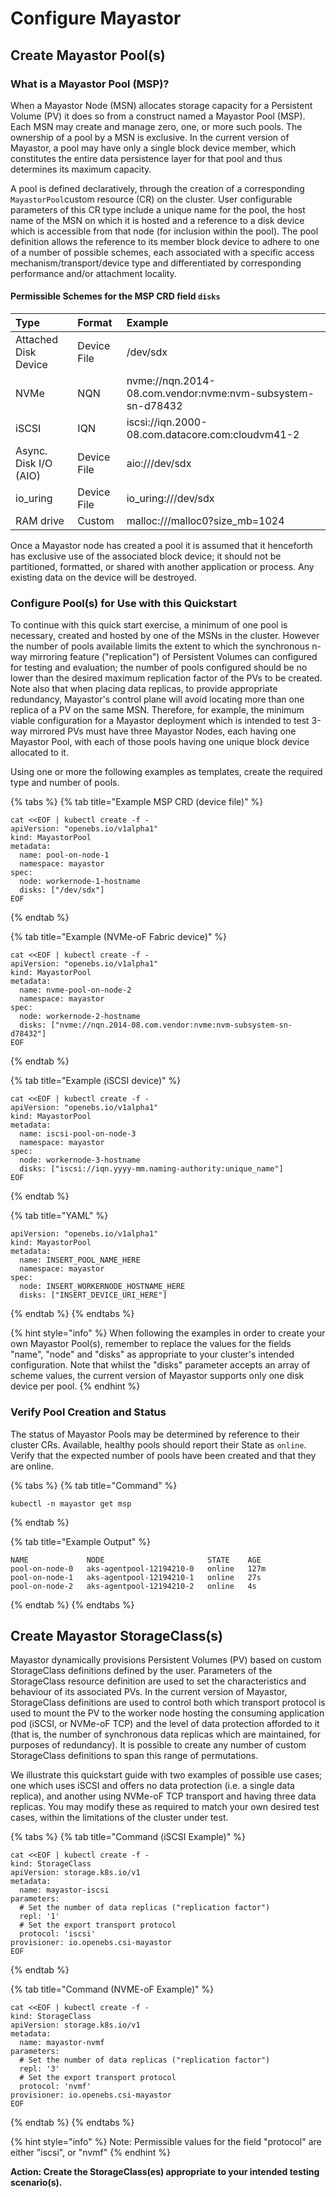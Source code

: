 # Configure Mayastor

## Create Mayastor Pool\(s\)

### What is a Mayastor Pool \(MSP\)?

When a Mayastor Node \(MSN\) allocates storage capacity for a Persistent Volume \(PV\) it does so from a construct named a Mayastor Pool \(MSP\).  Each MSN may create and manage zero, one, or more such pools.  The ownership of a pool by a MSN is exclusive.  In the current version of Mayastor, a pool may have only a single block device member, which constitutes the entire data persistence layer for that pool and thus determines its maximum capacity.

A pool is defined declaratively, through the creation of a corresponding `MayastorPool`custom resource \(CR\) on the cluster.  User configurable parameters of this CR type include a unique name for the pool, the host name of the MSN on which it is hosted and a reference to a disk device which is accessible from that node \(for inclusion within the pool\).  The pool definition allows the reference to its member block device to adhere to one of a number of possible schemes, each associated with a specific access mechanism/transport/device type and differentiated by corresponding performance and/or attachment locality.

#### Permissible Schemes for the MSP CRD field `disks`

| Type | Format | Example |
| :--- | :--- | :--- |
| Attached Disk Device | Device File | /dev/sdx |
| NVMe | NQN | nvme://nqn.2014-08.com.vendor:nvme:nvm-subsystem-sn-d78432 |
| iSCSI | IQN | iscsi://iqn.2000-08.com.datacore.com:cloudvm41-2 |
| Async. Disk I/O \(AIO\) | Device File  | aio:///dev/sdx |
| io\_uring | Device File  | io\_uring:///dev/sdx |
| RAM drive | Custom | malloc:///malloc0?size\_mb=1024 |

Once a Mayastor node has created a pool it is assumed that it henceforth has exclusive use of the associated block device; it should not be partitioned, formatted, or shared with another application or process.  Any existing data on the device will be destroyed.

### Configure Pool\(s\) for Use with this Quickstart

To continue with this quick start exercise, a minimum of one pool is necessary, created and hosted by one of the MSNs in the cluster.  However the number of pools available limits the extent to which the synchronous n-way mirroring feature \("replication"\) of Persistent Volumes can configured for testing and evaluation; the number of pools configured should be no lower than the desired maximum replication factor of the PVs to be created.  Note also that when placing data replicas, to provide appropriate redundancy, Mayastor's control plane will avoid locating more than one replica of a PV on the same MSN.  Therefore, for example, the minimum viable configuration for a Mayastor deployment which is intended  to test 3-way mirrored PVs must have three Mayastor Nodes, each having one Mayastor Pool,  with each of those pools having one unique block device allocated to it. 

Using one or more the following examples as templates, create the required type and number of pools.

{% tabs %}
{% tab title="Example MSP CRD \(device file\)" %}
```text
cat <<EOF | kubectl create -f -
apiVersion: "openebs.io/v1alpha1"
kind: MayastorPool
metadata:
  name: pool-on-node-1
  namespace: mayastor
spec:
  node: workernode-1-hostname
  disks: ["/dev/sdx"]
EOF
```
{% endtab %}

{% tab title="Example \(NVMe-oF Fabric device\)" %}
```
cat <<EOF | kubectl create -f -
apiVersion: "openebs.io/v1alpha1"
kind: MayastorPool
metadata:
  name: nvme-pool-on-node-2
  namespace: mayastor
spec:
  node: workernode-2-hostname
  disks: ["nvme://nqn.2014-08.com.vendor:nvme:nvm-subsystem-sn-d78432"]
EOF
```
{% endtab %}

{% tab title="Example \(iSCSI device\)" %}
```
cat <<EOF | kubectl create -f -
apiVersion: "openebs.io/v1alpha1"
kind: MayastorPool
metadata:
  name: iscsi-pool-on-node-3
  namespace: mayastor
spec:
  node: workernode-3-hostname
  disks: ["iscsi://iqn.yyyy-mm.naming-authority:unique_name"]
EOF
```
{% endtab %}

{% tab title="YAML" %}
```
apiVersion: "openebs.io/v1alpha1"
kind: MayastorPool
metadata:
  name: INSERT_POOL_NAME_HERE
  namespace: mayastor
spec:
  node: INSERT_WORKERNODE_HOSTNAME_HERE
  disks: ["INSERT_DEVICE_URI_HERE"]

```
{% endtab %}
{% endtabs %}

{% hint style="info" %}
When following the examples in order to create your own Mayastor Pool\(s\), remember to replace the values for the fields "name", "node" and "disks" as appropriate to your cluster's intended configuration.  Note that whilst the "disks" parameter accepts an array of scheme values, the current version of Mayastor supports only one disk device per pool.
{% endhint %}

### Verify Pool Creation and Status

The status of Mayastor Pools may be determined by reference to their cluster CRs.  Available, healthy pools should report their State as `online`.  Verify that the expected number of pools have been created and that they are online.

{% tabs %}
{% tab title="Command" %}
```text
kubectl -n mayastor get msp
```
{% endtab %}

{% tab title="Example Output" %}
```
NAME             NODE                       STATE    AGE
pool-on-node-0   aks-agentpool-12194210-0   online   127m
pool-on-node-1   aks-agentpool-12194210-1   online   27s
pool-on-node-2   aks-agentpool-12194210-2   online   4s
```
{% endtab %}
{% endtabs %}

## Create Mayastor StorageClass\(s\)

Mayastor dynamically provisions Persistent Volumes \(PV\) based on custom StorageClass definitions defined by the user.  Parameters of the StorageClass resource definition are used to set the characteristics and behaviour of its associated PVs.  In the current version of Mayastor, StorageClass definitions are used to control both which transport protocol is used to mount the PV to the worker node hosting the consuming application pod \(iSCSI, or NVMe-oF TCP\) and the level of data protection afforded to it \(that is, the number of synchronous data replicas which are maintained, for purposes of redundancy\).  It is possible to create any number of custom StorageClass definitions to span this range of permutations.

We illustrate this quickstart guide with two examples of possible use cases; one which uses iSCSI and offers no data protection \(i.e. a single data replica\), and another using NVMe-oF TCP transport and having three data replicas.  You may modify these as required to match your own desired test cases, within the limitations of the cluster under test.

{% tabs %}
{% tab title="Command \(iSCSI Example\)" %}
```text
cat <<EOF | kubectl create -f -
kind: StorageClass
apiVersion: storage.k8s.io/v1
metadata:
  name: mayastor-iscsi
parameters:
  # Set the number of data replicas ("replication factor")
  repl: '1'
  # Set the export transport protocol
  protocol: 'iscsi'
provisioner: io.openebs.csi-mayastor
EOF
```
{% endtab %}

{% tab title="Command \(NVME-oF Example\)" %}
```
cat <<EOF | kubectl create -f -
kind: StorageClass
apiVersion: storage.k8s.io/v1
metadata:
  name: mayastor-nvmf
parameters:
  # Set the number of data replicas ("replication factor")
  repl: '3'
  # Set the export transport protocol
  protocol: 'nvmf'
provisioner: io.openebs.csi-mayastor
EOF
```
{% endtab %}
{% endtabs %}

{% hint style="info" %}
Note:  Permissible values for the field "protocol" are either "iscsi", or "nvmf"
{% endhint %}

**Action: Create the StorageClass\(es\) appropriate to your intended testing scenario\(s\).**

